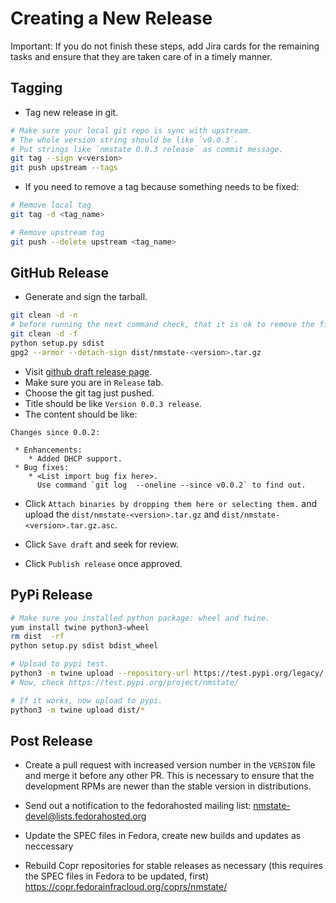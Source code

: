 # Creating a New Release

Important: If you do not finish these steps, add Jira cards for the remaining
tasks and ensure that they are taken care of in a timely manner.

## Tagging

* Tag new release in git.
```bash
# Make sure your local git repo is sync with upstream.
# The whole version string should be like `v0.0.3`.
# Put strings like `nmstate 0.0.3 release` as commit message.
git tag --sign v<version>
git push upstream --tags
```

* If you need to remove a tag because something needs to be fixed:
```bash
# Remove local tag
git tag -d <tag_name>

# Remove upstream tag
git push --delete upstream <tag_name>
```

## GitHub Release

* Generate and sign the tarball.

```bash
git clean -d -n
# before running the next command check, that it is ok to remove the files
git clean -d -f
python setup.py sdist
gpg2 --armor --detach-sign dist/nmstate-<version>.tar.gz
```

* Visit [github draft release page][1].
* Make sure you are in `Release` tab.
* Choose the git tag just pushed.
* Title should be like `Version 0.0.3 release`.
* The content should be like:

```
Changes since 0.0.2:

 * Enhancements:
    * Added DHCP support.
 * Bug fixes:
    * <List import bug fix here>.
      Use command `git log  --oneline --since v0.0.2` to find out.

```

 * Click `Attach binaries by dropping them here or selecting them.` and
   upload the `dist/nmstate-<version>.tar.gz` and
   `dist/nmstate-<version>.tar.gz.asc`.

 * Click `Save draft` and seek for review.

 * Click `Publish release` once approved.

## PyPi Release

```bash
# Make sure you installed python package: wheel and twine.
yum install twine python3-wheel
rm dist  -rf
python setup.py sdist bdist_wheel

# Upload to pypi test.
python3 -m twine upload --repository-url https://test.pypi.org/legacy/ dist/*
# Now, check https://test.pypi.org/project/nmstate/

# If it works, now upload to pypi.
python3 -m twine upload dist/*
```

## Post Release

* Create a pull request with increased version number in the `VERSION` file and
  merge it before any other PR. This is necessary to ensure that the
  development RPMs are newer than the stable version in distributions.

* Send out a notification to the fedorahosted mailing list: nmstate-devel@lists.fedorahosted.org

* Update the SPEC files in Fedora, create new builds and updates as neccessary

* Rebuild Copr repositories for stable releases as necessary (this requires the
  SPEC files in Fedora to be updated, first)
  https://copr.fedorainfracloud.org/coprs/nmstate/

[1]: https://github.com/nmstate/nmstate/releases/new
